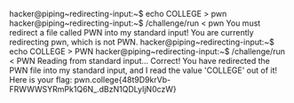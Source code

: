 hacker@piping~redirecting-input:~$ echo COLLEGE > pwn
hacker@piping~redirecting-input:~$ /challenge/run < pwn
You must redirect a file called PWN into my standard input! You are currently
redirecting pwn, which is not PWN.
hacker@piping~redirecting-input:~$ echo COLLEGE > PWN
hacker@piping~redirecting-input:~$ /challenge/run < PWN
Reading from standard input...
Correct! You have redirected the PWN file into my standard input, and I read
the value 'COLLEGE' out of it!
Here is your flag:
pwn.college{48t9D9krVb-FRWWWSYRmPk1Q6N_.dBzN1QDLyIjN0czW}

